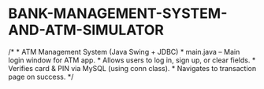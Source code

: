 # BANK-MANAGEMENT-SYSTEM-AND-ATM-SIMULATOR
/*  * ATM Management System (Java Swing + JDBC)  * main.java – Main login window for ATM app.  * Allows users to log in, sign up, or clear fields.  * Verifies card &amp; PIN via MySQL (using conn class).  * Navigates to transaction page on success.  */
